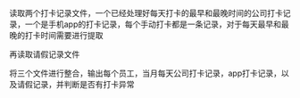 读取两个打卡记录文件，一个已经处理好每天打卡的最早和最晚时间的公司打卡记录，一个是手机app的打卡记录，每个手动打卡都是一条记录，对于每天最早和最晚的打卡时间需要进行提取

再读取请假记录文件

将三个文件进行整合，输出每个员工，当月每天公司打卡记录，app打卡记录，以及请假记录，并判断是否有打卡异常
